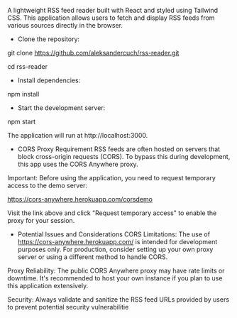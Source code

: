 A lightweight RSS feed reader built with React and styled using Tailwind CSS. This application allows users to fetch and display RSS feeds from various sources directly in the browser.​


- Clone the repository:

git clone https://github.com/aleksandercuch/rss-reader.git

cd rss-reader


- Install dependencies:

npm install


- Start the development server:

npm start

The application will run at http://localhost:3000.


- CORS Proxy Requirement
RSS feeds are often hosted on servers that block cross-origin requests (CORS). To bypass this during development, this app uses the CORS Anywhere proxy.​

Important: Before using the application, you need to request temporary access to the demo server:​

https://cors-anywhere.herokuapp.com/corsdemo

Visit the link above and click "Request temporary access" to enable the proxy for your session.​


- Potential Issues and Considerations
CORS Limitations: The use of https://cors-anywhere.herokuapp.com/ is intended for development purposes only. For production, consider setting up your own proxy server or using a different method to handle CORS.​

Proxy Reliability: The public CORS Anywhere proxy may have rate limits or downtime. It's recommended to host your own instance if you plan to use this application extensively.​

Security: Always validate and sanitize the RSS feed URLs provided by users to prevent potential security vulnerabilitie
